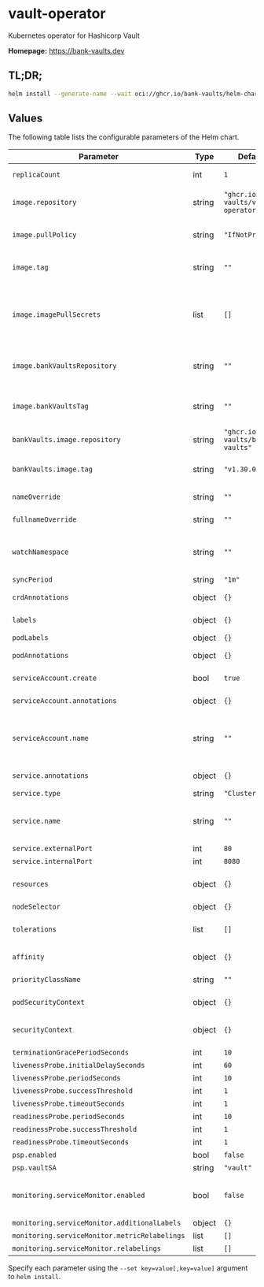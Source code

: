 # vault-operator

Kubernetes operator for Hashicorp Vault

**Homepage:** <https://bank-vaults.dev>

## TL;DR;

```bash
helm install --generate-name --wait oci://ghcr.io/bank-vaults/helm-charts/vault-operator
```

## Values

The following table lists the configurable parameters of the Helm chart.

| Parameter | Type | Default | Description |
| --- | ---- | ------- | ----------- |
| `replicaCount` | int | `1` | Number of replicas (pods) to launch. |
| `image.repository` | string | `"ghcr.io/bank-vaults/vault-operator"` | Name of the image repository to pull the container image from. |
| `image.pullPolicy` | string | `"IfNotPresent"` | [Image pull policy](https://kubernetes.io/docs/concepts/containers/images/#updating-images) for updating already existing images on a node. |
| `image.tag` | string | `""` | Image tag override for the default value (chart appVersion). |
| `image.imagePullSecrets` | list | `[]` | Reference to one or more secrets to be used when [pulling images](https://kubernetes.io/docs/tasks/configure-pod-container/pull-image-private-registry/#create-a-pod-that-uses-your-secret) (from private registries). (`global.imagePullSecrets` is also supported) |
| `image.bankVaultsRepository` | string | `""` | Bank-Vaults image repository **Deprecated:** use `bankVaults.image.repository` instead. |
| `image.bankVaultsTag` | string | `""` | Bank-Vaults image tag **Deprecated:** use `bankVaults.image.tag` instead. |
| `bankVaults.image.repository` | string | `"ghcr.io/bank-vaults/bank-vaults"` | Bank-Vaults image repository. |
| `bankVaults.image.tag` | string | `"v1.30.0"` | Bank-Vaults image tag (pinned to supported Bank-Vaults version). |
| `nameOverride` | string | `""` | A name in place of the chart name for `app:` labels. |
| `fullnameOverride` | string | `""` | A name to substitute for the full names of resources. |
| `watchNamespace` | string | `""` | The namespace where the operator watches for vault CR objects. If not defined all namespaces are watched. |
| `syncPeriod` | string | `"1m"` |  |
| `crdAnnotations` | object | `{}` | Annotations to be added to CRDs. |
| `labels` | object | `{}` | Labels to be added to deployments. |
| `podLabels` | object | `{}` | Labels to be added to pods. |
| `podAnnotations` | object | `{}` | Annotations to be added to pods. |
| `serviceAccount.create` | bool | `true` | Enable service account creation. |
| `serviceAccount.annotations` | object | `{}` | Annotations to be added to the service account. |
| `serviceAccount.name` | string | `""` | The name of the service account to use. If not set and create is true, a name is generated using the fullname template. |
| `service.annotations` | object | `{}` | Annotations to be added to the service. |
| `service.type` | string | `"ClusterIP"` | Kubernetes [service type](https://kubernetes.io/docs/concepts/services-networking/service/#publishing-services-service-types). |
| `service.name` | string | `""` | The name of the service to use. If not set, a name is generated using the fullname template. |
| `service.externalPort` | int | `80` |  |
| `service.internalPort` | int | `8080` |  |
| `resources` | object | `{}` | Container resource [requests and limits](https://kubernetes.io/docs/concepts/configuration/manage-resources-containers/). See the [API reference](https://kubernetes.io/docs/reference/kubernetes-api/workload-resources/pod-v1/#resources) for details. |
| `nodeSelector` | object | `{}` | [Node selector](https://kubernetes.io/docs/concepts/scheduling-eviction/assign-pod-node/#nodeselector) configuration. |
| `tolerations` | list | `[]` | [Tolerations](https://kubernetes.io/docs/concepts/scheduling-eviction/taint-and-toleration/) for node taints. See the [API reference](https://kubernetes.io/docs/reference/kubernetes-api/workload-resources/pod-v1/#scheduling) for details. |
| `affinity` | object | `{}` | [Affinity](https://kubernetes.io/docs/concepts/scheduling-eviction/assign-pod-node/#affinity-and-anti-affinity) configuration. See the [API reference](https://kubernetes.io/docs/reference/kubernetes-api/workload-resources/pod-v1/#scheduling) for details. |
| `priorityClassName` | string | `""` | Specify a priority class name to set [pod priority](https://kubernetes.io/docs/concepts/scheduling-eviction/pod-priority-preemption/#pod-priority). |
| `podSecurityContext` | object | `{}` | Pod [security context](https://kubernetes.io/docs/tasks/configure-pod-container/security-context/#set-the-security-context-for-a-pod). See the [API reference](https://kubernetes.io/docs/reference/kubernetes-api/workload-resources/pod-v1/#security-context) for details. |
| `securityContext` | object | `{}` | Container [security context](https://kubernetes.io/docs/tasks/configure-pod-container/security-context/#set-the-security-context-for-a-container). See the [API reference](https://kubernetes.io/docs/reference/kubernetes-api/workload-resources/pod-v1/#security-context-1) for details. |
| `terminationGracePeriodSeconds` | int | `10` |  |
| `livenessProbe.initialDelaySeconds` | int | `60` |  |
| `livenessProbe.periodSeconds` | int | `10` |  |
| `livenessProbe.successThreshold` | int | `1` |  |
| `livenessProbe.timeoutSeconds` | int | `1` |  |
| `readinessProbe.periodSeconds` | int | `10` |  |
| `readinessProbe.successThreshold` | int | `1` |  |
| `readinessProbe.timeoutSeconds` | int | `1` |  |
| `psp.enabled` | bool | `false` |  |
| `psp.vaultSA` | string | `"vault"` |  |
| `monitoring.serviceMonitor.enabled` | bool | `false` | Enable Prometheus ServiceMonitor. See the [documentation](https://github.com/prometheus-operator/prometheus-operator/blob/main/Documentation/design.md#servicemonitor) and the [API reference](https://github.com/prometheus-operator/prometheus-operator/blob/main/Documentation/api.md#servicemonitor) for details. |
| `monitoring.serviceMonitor.additionalLabels` | object | `{}` |  |
| `monitoring.serviceMonitor.metricRelabelings` | list | `[]` |  |
| `monitoring.serviceMonitor.relabelings` | list | `[]` |  |

Specify each parameter using the `--set key=value[,key=value]` argument to `helm install`.


